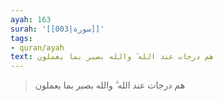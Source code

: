 ```yaml
---
ayah: 163
surah: '[[003|سورة]]'
tags:
- quran/ayah
text: هم درجات عند الله ۗ والله بصير بما يعملون
---
```

> هم درجات عند الله ۗ والله بصير بما يعملون
